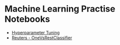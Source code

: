 # Machine Learning Practise Notebooks
- [Hyperparameter Tuning](https://github.com/harshildarji/Machine-Learning-Practise-Notebooks/blob/master/hyperparameter_tuning.ipynb)
- [Reuters - OneVsRestClassifier](https://github.com/harshildarji/Machine-Learning-Practise-Notebooks/blob/master/reuters_one_vs_rest_classifier.ipynb)
